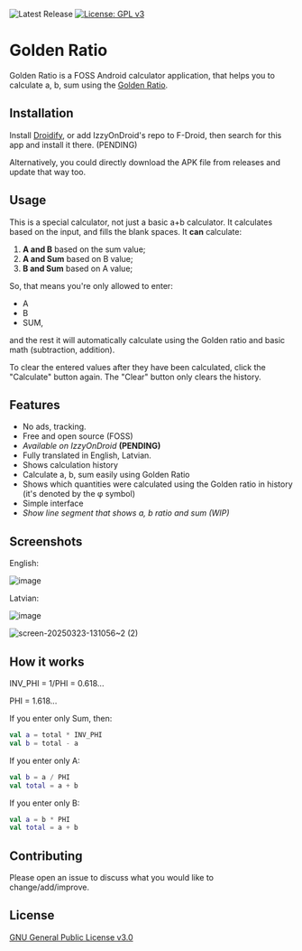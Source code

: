![Latest Release](https://img.shields.io/github/v/release/FooqX/GoldenRatio?style=for-the-badge&logo=github)
[![License: GPL v3](https://img.shields.io/badge/License-GPLv3-orange.svg?style=for-the-badge)](https://choosealicense.com/licenses/gpl-3.0/)

# Golden Ratio

Golden Ratio is a FOSS Android calculator application, that helps you to calculate a, b, sum using the [Golden Ratio](https://en.wikipedia.org/wiki/Golden_ratio).

## Installation

Install [Droidify](https://github.com/Droid-ify/client), or add IzzyOnDroid's repo to F-Droid, then search for this app and install it there. (PENDING)

Alternatively, you could directly download the APK file from releases and update that way too.
## Usage
This is a special calculator, not just a basic a+b calculator.
It calculates based on the input, and fills the blank spaces. It **can** calculate:

1. **A and B** based on the sum value;
2. **A and Sum** based on B value;
3. **B and Sum** based on A value;

So, that means you're only allowed to enter:

- A
- B
- SUM,

and the rest it will automatically calculate using the Golden ratio and basic math (subtraction, addition).

To clear the entered values after they have been calculated, click the "Calculate" button again. The "Clear" button only clears the history.
## Features
- No ads, tracking.
- Free and open source (FOSS)
- *Available on IzzyOnDroid* **(PENDING)**
- Fully translated in English, Latvian.
- Shows calculation history
- Calculate a, b, sum easily using Golden Ratio
- Shows which quantities were calculated using the Golden ratio in history (it's denoted by the φ symbol)
- Simple interface
- *Show line segment that shows a, b ratio and sum (WIP)*

## Screenshots
English:


![image](https://github.com/user-attachments/assets/c7e38c84-6114-4037-a94c-46eaa84b15b8)


Latvian:


![image](https://github.com/user-attachments/assets/02524e7d-4c80-41aa-b8c8-94073c672204) 

![screen-20250323-131056~2 (2)](https://github.com/user-attachments/assets/1a3c39bb-f799-4296-9e76-d353d35afc28)


## How it works
INV_PHI = 1/PHI = 0.618...


PHI = 1.618...

If you enter only Sum, then:
```kotlin
val a = total * INV_PHI
val b = total - a
```

If you enter only A:
```kotlin
val b = a / PHI
val total = a + b
```

If you enter only B:
```kotlin
val a = b * PHI
val total = a + b
```
## Contributing

Please open an issue to discuss what you would like to change/add/improve.

## License

[GNU General Public License v3.0](https://choosealicense.com/licenses/gpl-3.0/)
